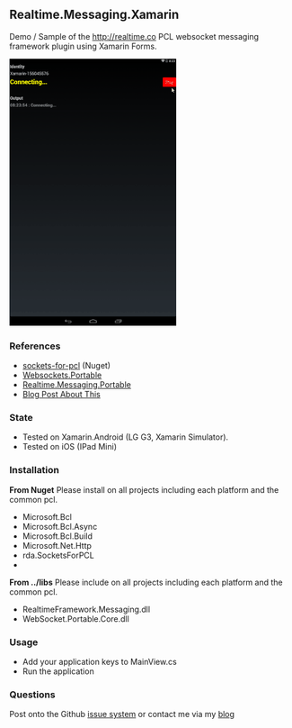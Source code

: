## Realtime.Messaging.Xamarin

Demo / Sample of the http://realtime.co PCL websocket messaging framework plugin using Xamarin Forms.

![Xamarin.Droid Client](xamarin.gif)

### References

- [sockets-for-pcl](https://github.com/rdavisau/sockets-for-pcl) (Nuget) 
- [Websockets.Portable](https://github.com/NVentimiglia/WebSocket.Portable) 
- [Realtime.Messaging.Portable](https://bitbucket.org/nventimiglia/realtime.messaging.portable) 
- [Blog Post About This](http://nicholasventimiglia.com/programming/2015/05/18/Xamarin-PCL-Websockets-Realtime-Messaging/)

### State

- Tested on Xamarin.Android (LG G3, Xamarin Simulator).
- Tested on iOS (IPad Mini)
 
### Installation

**From Nuget**
Please install on all projects including each platform and the common pcl.

- Microsoft.Bcl
- Microsoft.Bcl.Async
- Microsoft.Bcl.Build
- Microsoft.Net.Http
- rda.SocketsForPCL
- 
**From ../libs**
Please include on all projects including each platform and the common pcl.

- RealtimeFramework.Messaging.dll
- WebSocket.Portable.Core.dll

### Usage

- Add your application keys to MainView.cs
- Run the application

### Questions

Post onto the Github [issue system](https://github.com/NVentimiglia/WebSocket.Portable) or contact me via my [blog](http://nicholasventimiglia.com)
